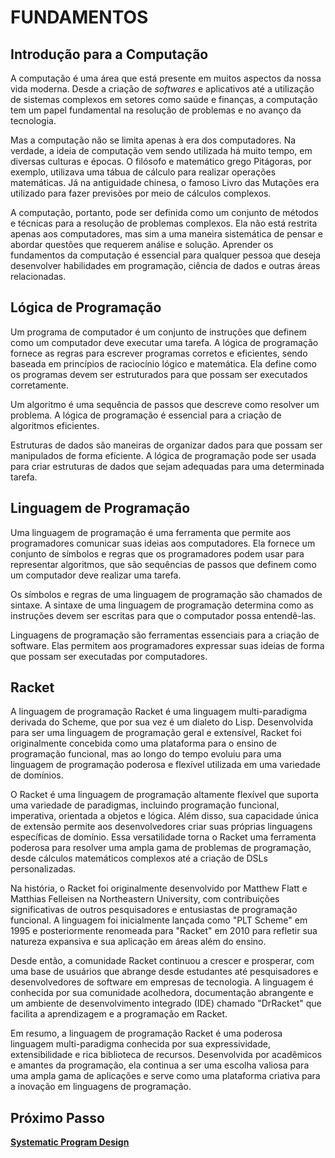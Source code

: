 # FUNDAMENTOS

## Introdução para a Computação

A computação é uma área que está presente em muitos aspectos da nossa vida moderna. Desde a criação de _softwares_ e aplicativos até a utilização de sistemas complexos em setores como saúde e finanças, a computação tem um papel fundamental na resolução de problemas e no avanço da tecnologia.

Mas a computação não se limita apenas à era dos computadores. Na verdade, a ideia de computação vem sendo utilizada há muito tempo, em diversas culturas e épocas. O filósofo e matemático grego Pitágoras, por exemplo, utilizava uma tábua de cálculo para realizar operações matemáticas. Já na antiguidade chinesa, o famoso Livro das Mutações era utilizado para fazer previsões por meio de cálculos complexos.

A computação, portanto, pode ser definida como um conjunto de métodos e técnicas para a resolução de problemas complexos. Ela não está restrita apenas aos computadores, mas sim a uma maneira sistemática de pensar e abordar questões que requerem análise e solução. Aprender os fundamentos da computação é essencial para qualquer pessoa que deseja desenvolver habilidades em programação, ciência de dados e outras áreas relacionadas.

## Lógica de Programação

Um programa de computador é um conjunto de instruções que definem como um computador deve executar uma tarefa. A lógica de programação fornece as regras para escrever programas corretos e eficientes, sendo baseada em princípios de raciocínio lógico e matemática. Ela define como os programas devem ser estruturados para que possam ser executados corretamente.

Um algoritmo é uma sequência de passos que descreve como resolver um problema. A lógica de programação é essencial para a criação de algoritmos eficientes.

Estruturas de dados são maneiras de organizar dados para que possam ser manipulados de forma eficiente. A lógica de programação pode ser usada para criar estruturas de dados que sejam adequadas para uma determinada tarefa.

## Linguagem de Programação

Uma linguagem de programação é uma ferramenta que permite aos programadores comunicar suas ideias aos computadores. Ela fornece um conjunto de símbolos e regras que os programadores podem usar para representar algoritmos, que são sequências de passos que definem como um computador deve realizar uma tarefa.

Os símbolos e regras de uma linguagem de programação são chamados de sintaxe. A sintaxe de uma linguagem de programação determina como as instruções devem ser escritas para que o computador possa entendê-las.

Linguagens de programação são ferramentas essenciais para a criação de software. Elas permitem aos programadores expressar suas ideias de forma que possam ser executadas por computadores.

## Racket

A linguagem de programação Racket é uma linguagem multi-paradigma derivada do Scheme, que por sua vez é um dialeto do Lisp. Desenvolvida para ser uma linguagem de programação geral e extensível, Racket foi originalmente concebida como uma plataforma para o ensino de programação funcional, mas ao longo do tempo evoluiu para uma linguagem de programação poderosa e flexível utilizada em uma variedade de domínios.

O Racket é uma linguagem de programação altamente flexível que suporta uma variedade de paradigmas, incluindo programação funcional, imperativa, orientada a objetos e lógica. Além disso, sua capacidade única de extensão permite aos desenvolvedores criar suas próprias linguagens específicas de domínio. Essa versatilidade torna o Racket uma ferramenta poderosa para resolver uma ampla gama de problemas de programação, desde cálculos matemáticos complexos até a criação de DSLs personalizadas.

Na história, o Racket foi originalmente desenvolvido por Matthew Flatt e Matthias Felleisen na Northeastern University, com contribuições significativas de outros pesquisadores e entusiastas de programação funcional. A linguagem foi inicialmente lançada como "PLT Scheme" em 1995 e posteriormente renomeada para "Racket" em 2010 para refletir sua natureza expansiva e sua aplicação em áreas além do ensino.

Desde então, a comunidade Racket continuou a crescer e prosperar, com uma base de usuários que abrange desde estudantes até pesquisadores e desenvolvedores de software em empresas de tecnologia. A linguagem é conhecida por sua comunidade acolhedora, documentação abrangente e um ambiente de desenvolvimento integrado (IDE) chamado "DrRacket" que facilita a aprendizagem e a programação em Racket.

Em resumo, a linguagem de programação Racket é uma poderosa linguagem multi-paradigma conhecida por sua expressividade, extensibilidade e rica biblioteca de recursos. Desenvolvida por acadêmicos e amantes da programação, ela continua a ser uma escolha valiosa para uma ampla gama de aplicações e serve como uma plataforma criativa para a inovação em linguagens de programação.

## Próximo Passo

[**Systematic Program Design**](systematic-program-design.md 'Systematic Program Design')
